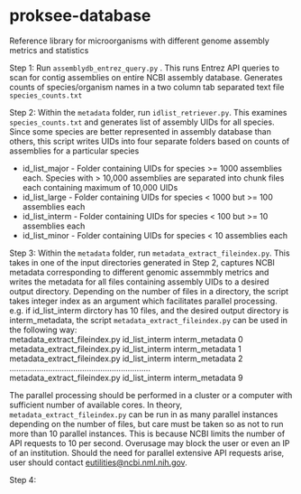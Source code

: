 # proksee-database
Reference library for microorganisms with different genome assembly metrics and statistics

Step 1: Run `assemblydb_entrez_query.py` . This runs Entrez API queries to scan for contig assemblies on entire NCBI assembly database. Generates counts of species/organism names in a two column tab separated text file `species_counts.txt`  

Step 2: Within the `metadata` folder, run `idlist_retriever.py`. This examines `species_counts.txt` and generates list of assembly UIDs for all species. Since some species are better represented in assembly database than others, this script writes UIDs into four separate folders based on counts of assemblies for a particular species  
- id_list_major - Folder containing UIDs for species >= 1000 assemblies each. Species with > 10,000 assemblies are separated into chunk files each containing maximum of 10,000 UIDs      
- id_list_large - Folder containing UIDs for species < 1000 but >= 100 assemblies each   
- id_list_interm - Folder containing UIDs for species < 100 but >= 10 assemblies each
- id_list_minor - Folder containing UIDs for species < 10 assemblies each

Step 3: Within the `metadata` folder, run `metadata_extract_fileindex.py`. This takes in one of the input directories generated in Step 2, captures NCBI metadata corresponding to different genomic assemmbly metrics and writes the metadata for all files containing assembly UIDs to a desired output directory. Depending on the number of files in a directory, the script takes integer index as an argument which facilitates parallel processing.  
e.g. if id_list_interm dirctory has 10 files, and the desired output directory is interm_metadata, the script `metadata_extract_fileindex.py` can be used in the following way:  
metadata_extract_fileindex.py id_list_interm interm_metadata 0  
metadata_extract_fileindex.py id_list_interm interm_metadata 1  
metadata_extract_fileindex.py id_list_interm interm_metadata 2  
..............................................................  
metadata_extract_fileindex.py id_list_interm interm_metadata 9  

The parallel processing should be performed in a cluster or a computer with sufficient number of available cores. In theory, `metadata_extract_fileindex.py` can be run in as many parallel instances depending on the number of files, but care must be taken so as not to run more than 10 parallel instances. This is because NCBI limits the number of API requests to 10 per second. Overusage may block the user or even an IP of an institution. Should the need for parallel extensive API requests arise, user should contact eutilities@ncbi.nml.nih.gov.

Step 4: 
